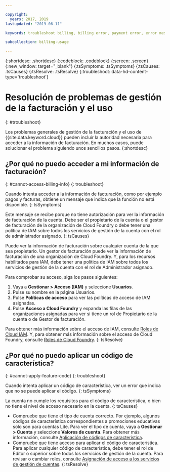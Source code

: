 ```yaml
---

copyright:
  years: 2017, 2019
lastupdated: "2019-06-11"

keywords: troubleshoot billing, billing error, payment error, error message, feature code, subscription code

subcollection: billing-usage

---
```


{:shortdesc: .shortdesc}
{:codeblock: .codeblock}
{:screen: .screen}
{:new_window: target="_blank"}
{:tsSymptoms: .tsSymptoms}
{:tsCauses: .tsCauses}
{:tsResolve: .tsResolve}
{:troubleshoot: data-hd-content-type='troubleshoot'}


# Resolución de problemas de gestión de la facturación y el uso
{: #troubleshoot}

Los problemas generales de gestión de la facturación y el uso de {{site.data.keyword.cloud}} pueden incluir la autoridad necesaria para acceder a la información de facturación. En muchos casos, puede solucionar el problema siguiendo unos sencillos pasos.
{:shortdesc}


## ¿Por qué no puedo acceder a mi información de facturación?
{: #cannot-access-billing-info}
{: troubleshoot}

Cuando intenta acceder a la información de facturación, como por ejemplo pagos y facturas, obtiene un mensaje que indica que la función no está disponible.
{: tsSymptoms}

Este mensaje se recibe porque no tiene autorización para ver la información de facturación de la cuenta. Debe ser el propietario de la cuenta o el gestor de facturación de la organización de Cloud Foundry o debe tener una política de IAM sobre todos los servicios de gestión de la cuenta con el rol de administrador asignado.
{: tsCauses}

Puede ver la información de facturación sobre cualquier cuenta de la que sea propietario. Un gestor de facturación puede ver la información de facturación de una organización de Cloud Foundry. Y, para los recursos habilitados para IAM, debe tener una política de IAM sobre todos los servicios de gestión de la cuenta con el rol de Administrador asignado.

Para comprobar su acceso, siga los pasos siguientes:

  1. Vaya a **Gestionar > Acceso (IAM)** y seleccione **Usuarios**.
  2. Pulse su nombre en la página Usuarios.
  3. Pulse **Políticas de acceso** para ver las políticas de acceso de IAM asignadas.
  4. Pulse **Acceso a Cloud Foundry** y expanda las filas de las organizaciones asignadas para ver si tiene un rol de Propietario de la cuenta o de Gestor de facturación.

Para obtener más información sobre el acceso de IAM, consulte [Roles de Cloud IAM](/docs/iam?topic=iam-userroles). Y, para obtener más información sobre el acceso de Cloud Foundry, consulte [Roles de Cloud Foundry](/docs/iam?topic=iam-cfaccess).
{: tsResolve}


## ¿Por qué no puedo aplicar un código de característica?
{: #cannot-apply-feature-code}
{: troubleshoot}

Cuando intenta aplicar un código de característica, ver un error que indica que no se puede aplicar el código.
{: tsSymptoms}

La cuenta no cumple los requisitos para el código de característica, o bien no tiene el nivel de acceso necesario en la cuenta.
{: tsCauses}

- Compruebe que tiene el tipo de cuenta correcto. Por ejemplo, algunos códigos de característica correspondientes a promociones educativas solo son para cuentas Lite. Para ver el tipo de cuenta, vaya a **Gestionar > Cuenta** y seleccione **Valores de cuenta**. Para obtener más información, consulte [Aplicación de códigos de característica](/docs/account?topic=account-codes).
- Compruebe que tiene acceso para aplicar el código de característica. Para aplicar cualquier código de característica, debe tener el rol de Editor o superior sobre todos los servicios de gestión de la cuenta. Para revisar o cambiar roles, consulte [Asignación de acceso a los servicios de gestión de cuentas](/docs/iam?topic=iam-account-services).
{: tsResolve}
